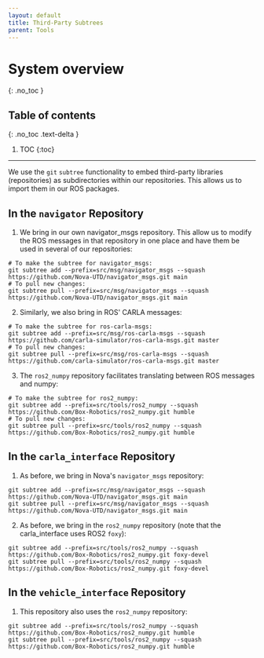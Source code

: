 ```yaml
---
layout: default
title: Third-Party Subtrees
parent: Tools
---
```


# System overview
{: .no_toc }

## Table of contents
{: .no_toc .text-delta }

1. TOC
{:toc}

---

We use the `git` `subtree` functionality to embed third-party libraries (repositories) as subdirectories within our repositories. This allows us to import them in our ROS packages.

## In the `navigator` Repository
1. We bring in our own navigator_msgs repository. This allow us to modify the ROS messages in that repository in one place and have them be used in several of our repositories:
```
# To make the subtree for navigator_msgs:
git subtree add --prefix=src/msg/navigator_msgs --squash https://github.com/Nova-UTD/navigator_msgs.git main
# To pull new changes:
git subtree pull --prefix=src/msg/navigator_msgs --squash https://github.com/Nova-UTD/navigator_msgs.git main
```
2. Similarly, we also bring in ROS' CARLA messages:
```
# To make the subtree for ros-carla-msgs: 
git subtree add --prefix=src/msg/ros-carla-msgs --squash https://github.com/carla-simulator/ros-carla-msgs.git master
# To pull new changes:
git subtree pull --prefix=src/msg/ros-carla-msgs --squash https://github.com/carla-simulator/ros-carla-msgs.git master
```
3. The `ros2_numpy` repository facilitates translating between ROS messages and numpy:
```
# To make the subtree for ros2_numpy:
git subtree add --prefix=src/tools/ros2_numpy --squash https://github.com/Box-Robotics/ros2_numpy.git humble
# To pull new changes:
git subtree pull --prefix=src/tools/ros2_numpy --squash https://github.com/Box-Robotics/ros2_numpy.git humble
```

## In the `carla_interface` Repository
1. As before, we bring in Nova's `navigator_msgs` repository:
```
git subtree add --prefix=src/msg/navigator_msgs --squash https://github.com/Nova-UTD/navigator_msgs.git main
git subtree pull --prefix=src/msg/navigator_msgs --squash https://github.com/Nova-UTD/navigator_msgs.git main
```
2. As before, we bring in the `ros2_numpy` repository (note that the carla_interface uses ROS2 `foxy`):
```
git subtree add --prefix=src/tools/ros2_numpy --squash https://github.com/Box-Robotics/ros2_numpy.git foxy-devel
git subtree pull --prefix=src/tools/ros2_numpy --squash https://github.com/Box-Robotics/ros2_numpy.git foxy-devel
```

## In the `vehicle_interface` Repository
1. This repository also uses the `ros2_numpy` repository:
```
git subtree add --prefix=src/tools/ros2_numpy --squash https://github.com/Box-Robotics/ros2_numpy.git humble
git subtree pull --prefix=src/tools/ros2_numpy --squash https://github.com/Box-Robotics/ros2_numpy.git humble
```
